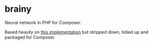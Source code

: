 # brainy
Neural network in PHP for Composer.

Based heavily on [this implementation](https://github.com/infostreams/neural-network) but stripped down, tidied up and packaged for Composer. 
